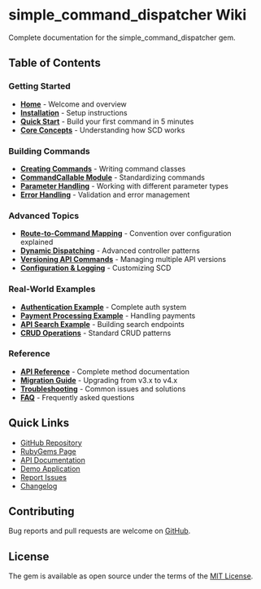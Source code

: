 # simple_command_dispatcher Wiki

Complete documentation for the simple_command_dispatcher gem.

## Table of Contents

### Getting Started
- **[Home](Home.md)** - Welcome and overview
- **[Installation](Installation.md)** - Setup instructions
- **[Quick Start](Quick-Start.md)** - Build your first command in 5 minutes
- **[Core Concepts](Core-Concepts.md)** - Understanding how SCD works

### Building Commands
- **[Creating Commands](Creating-Commands.md)** - Writing command classes
- **[CommandCallable Module](CommandCallable-Module.md)** - Standardizing commands
- **[Parameter Handling](Parameter-Handling.md)** - Working with different parameter types
- **[Error Handling](Error-Handling.md)** - Validation and error management

### Advanced Topics
- **[Route-to-Command Mapping](Route-to-Command-Mapping.md)** - Convention over configuration explained
- **[Dynamic Dispatching](Dynamic-Dispatching.md)** - Advanced controller patterns
- **[Versioning API Commands](Versioning-API-Commands.md)** - Managing multiple API versions
- **[Configuration & Logging](Configuration-and-Logging.md)** - Customizing SCD

### Real-World Examples
- **[Authentication Example](Examples-Authentication.md)** - Complete auth system
- **[Payment Processing Example](Examples-Payment-Processing.md)** - Handling payments
- **[API Search Example](Examples-API-Search.md)** - Building search endpoints
- **[CRUD Operations](Examples-CRUD.md)** - Standard CRUD patterns

### Reference
- **[API Reference](API-Reference.md)** - Complete method documentation
- **[Migration Guide](Migration-Guide.md)** - Upgrading from v3.x to v4.x
- **[Troubleshooting](Troubleshooting.md)** - Common issues and solutions
- **[FAQ](FAQ.md)** - Frequently asked questions

## Quick Links

- [GitHub Repository](https://github.com/gangelo/simple_command_dispatcher)
- [RubyGems Page](https://rubygems.org/gems/simple_command_dispatcher)
- [API Documentation](http://www.rubydoc.info/gems/simple_command_dispatcher/)
- [Demo Application](https://github.com/gangelo/simple_command_dispatcher_demo_app)
- [Report Issues](https://github.com/gangelo/simple_command_dispatcher/issues)
- [Changelog](https://github.com/gangelo/simple_command_dispatcher/blob/main/CHANGELOG.md)

## Contributing

Bug reports and pull requests are welcome on [GitHub](https://github.com/gangelo/simple_command_dispatcher).

## License

The gem is available as open source under the terms of the [MIT License](http://opensource.org/licenses/MIT).

